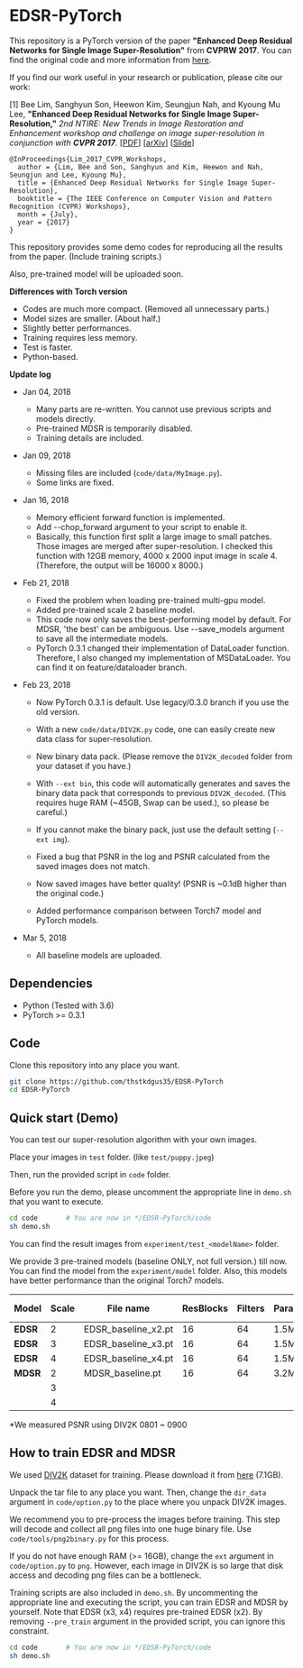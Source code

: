 # EDSR-PyTorch
This repository is a PyTorch version of the paper **"Enhanced Deep Residual Networks for Single Image Super-Resolution"** from **CVPRW 2017**.
You can find the original code and more information from [here](https://github.com/LimBee/NTIRE2017).

If you find our work useful in your research or publication, please cite our work:

[1] Bee Lim, Sanghyun Son, Heewon Kim, Seungjun Nah, and Kyoung Mu Lee, **"Enhanced Deep Residual Networks for Single Image Super-Resolution,"** <i>2nd NTIRE: New Trends in Image Restoration and Enhancement workshop and challenge on image super-resolution in conjunction with **CVPR 2017**. </i> [[PDF](http://openaccess.thecvf.com/content_cvpr_2017_workshops/w12/papers/Lim_Enhanced_Deep_Residual_CVPR_2017_paper.pdf)] [[arXiv](https://arxiv.org/abs/1707.02921)] [[Slide](https://cv.snu.ac.kr/research/EDSR/Presentation_v3(release).pptx)]
```
@InProceedings{Lim_2017_CVPR_Workshops,
  author = {Lim, Bee and Son, Sanghyun and Kim, Heewon and Nah, Seungjun and Lee, Kyoung Mu},
  title = {Enhanced Deep Residual Networks for Single Image Super-Resolution},
  booktitle = {The IEEE Conference on Computer Vision and Pattern Recognition (CVPR) Workshops},
  month = {July},
  year = {2017}
}
```
This repository provides some demo codes for reproducing all the results from the paper. (Include training scripts.)

Also, pre-trained model will be uploaded soon.

**Differences with Torch version**
* Codes are much more compact. (Removed all unnecessary parts.)
* Model sizes are smaller. (About half.)
* Slightly better performances.
* Training requires less memory.
* Test is faster.
* Python-based.

**Update log**
* Jan 04, 2018
  * Many parts are re-written. You cannot use previous scripts and models directly.
  * Pre-trained MDSR is temporarily disabled.
  * Training details are included.

* Jan 09, 2018
  * Missing files are included (```code/data/MyImage.py```).
  * Some links are fixed.

* Jan 16, 2018
  * Memory efficient forward function is implemented.
  * Add --chop_forward argument to your script to enable it.
  * Basically, this function first split a large image to small patches. Those images are merged after super-resolution. I checked this function with 12GB memory, 4000 x 2000 input image in scale 4. (Therefore, the output will be 16000 x 8000.)

* Feb 21, 2018
  * Fixed the problem when loading pre-trained multi-gpu model.
  * Added pre-trained scale 2 baseline model.
  * This code now only saves the best-performing model by default. For MDSR, 'the best' can be ambiguous. Use --save_models argument to save all the intermediate models.
  * PyTorch 0.3.1 changed their implementation of DataLoader function. Therefore, I also changed my implementation of MSDataLoader. You can find it on feature/dataloader branch.

* Feb 23, 2018
  * Now PyTorch 0.3.1 is default. Use legacy/0.3.0 branch if you use the old version.
   
  * With a new ``code/data/DIV2K.py`` code, one can easily create new data class for super-resolution.
  * New binary data pack. (Please remove the ``DIV2K_decoded`` folder from your dataset if you have.)
  * With ``--ext bin``, this code will automatically generates and saves the binary data pack that corresponds to previous ``DIV2K_decoded``. (This requires huge RAM (~45GB, Swap can be used.), so please be careful.)
  * If you cannot make the binary pack, just use the default setting (``--ext img``).

  * Fixed a bug that PSNR in the log and PSNR calculated from the saved images does not match.
  * Now saved images have better quality! (PSNR is ~0.1dB higher than the original code.)
  * Added performance comparison between Torch7 model and PyTorch models.

* Mar 5, 2018
  * All baseline models are uploaded.

## Dependencies
* Python (Tested with 3.6)
* PyTorch >= 0.3.1

## Code

Clone this repository into any place you want.
```bash
git clone https://github.com/thstkdgus35/EDSR-PyTorch
cd EDSR-PyTorch
```

## Quick start (Demo)
You can test our super-resolution algorithm with your own images.

Place your images in ```test``` folder. (like ```test/puppy.jpeg```)

Then, run the provided script in ```code``` folder.

Before you run the demo, please uncomment the appropriate line in ```demo.sh``` that you want to execute.
```bash
cd code       # You are now in */EDSR-PyTorch/code
sh demo.sh
```

You can find the result images from ```experiment/test_<modelName>``` folder.

We provide 3 pre-trained models (baseline ONLY, not full version.) till now. You can find the model from the ```experiment/model``` folder.
Also, this models have better performance than the original Torch7 models.

| Model | Scale | File name | ResBlocks | Filters | Parameters | **PSNR (PyTorch)** | PSNR (Torch7) |
|  ---  |  ---  | ---       | ---       | ---     | ---        | ---  | ---         |
| **EDSR** | 2 | EDSR_baseline_x2.pt | 16 | 64 | 1.5M | 34.61 | 34.55 |
| **EDSR** | 3 | EDSR_baseline_x3.pt | 16 | 64 | 1.5M | 30.92 | 30.90 |
| **EDSR** | 4 | EDSR_baseline_x4.pt | 16 | 64 | 1.5M | 28.95 | 28.94 |
| **MDSR** | 2 | MDSR_baseline.pt | 16 | 64 | 3.2M | 34.63 | 34.60 |
| | 3 | | | | | 30.94 | 30.91 |
| | 4 | | | | | 28.97 | 28.95 |

*We measured PSNR using DIV2K 0801 ~ 0900

## How to train EDSR and MDSR
We used [DIV2K](http://www.vision.ee.ethz.ch/%7Etimofter/publications/Agustsson-CVPRW-2017.pdf) dataset for training. Please download it from [here](https://cv.snu.ac.kr/research/EDSR/DIV2K.tar) (7.1GB).

Unpack the tar file to any place you want. Then, change the ```dir_data``` argument in ```code/option.py``` to the place where you unpack DIV2K images.

We recommend you to pre-process the images before training. This step will decode and collect all png files into one huge binary file. Use ```code/tools/png2binary.py``` for this process.

If you do not have enough RAM (>= 16GB), change the ```ext``` argument in ```code/option.py``` to ```png```. However, each image in DIV2K is so large that disk access and decoding png files can be a bottleneck.

Training scripts are also included in ``demo.sh``. By uncommenting the appropriate line and executing the script, you can train EDSR and MDSR by yourself. Note that EDSR (x3, x4) requires pre-trained EDSR (x2). By removing ```--pre_train``` argument in the provided script, you can ignore this constraint.

```bash
cd code       # You are now in */EDSR-PyTorch/code
sh demo.sh
```
